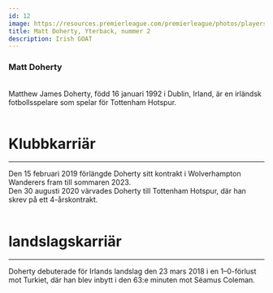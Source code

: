 ```yaml
---
id: 12
image: https://resources.premierleague.com/premierleague/photos/players/250x250/p87835.png
title: Matt Doherty, Yterback, nummer 2
description: Irish GOAT
---
```


### Matt Doherty 
<br>
Matthew James Doherty, född 16 januari 1992 i Dublin, Irland, är en irländsk fotbollsspelare som spelar för Tottenham Hotspur. <br><br>

# Klubbkarriär
---     

Den 15 februari 2019 förlängde Doherty sitt kontrakt i Wolverhampton Wanderers fram till sommaren 2023.<br>
Den 30 augusti 2020 värvades Doherty till Tottenham Hotspur, där han skrev på ett 4-årskontrakt.<br><br>
# landslagskarriär
---
Doherty debuterade för Irlands landslag den 23 mars 2018 i en 1–0-förlust mot Turkiet, där han blev inbytt i den 63:e minuten mot Séamus Coleman.